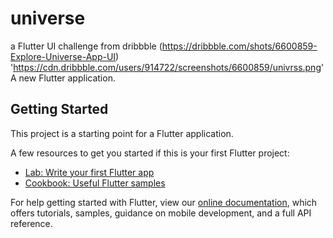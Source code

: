 # universe
a Flutter UI challenge from dribbble (https://dribbble.com/shots/6600859-Explore-Universe-App-UI)
'https://cdn.dribbble.com/users/914722/screenshots/6600859/univrss.png'
A new Flutter application.

## Getting Started

This project is a starting point for a Flutter application.

A few resources to get you started if this is your first Flutter project:

- [Lab: Write your first Flutter app](https://flutter.dev/docs/get-started/codelab)
- [Cookbook: Useful Flutter samples](https://flutter.dev/docs/cookbook)

For help getting started with Flutter, view our
[online documentation](https://flutter.dev/docs), which offers tutorials,
samples, guidance on mobile development, and a full API reference.
